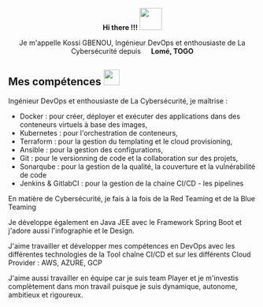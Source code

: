 
<!--
**gkossi/gkossi** is a ✨ _special_ ✨ repository because its `README.md` (this file) appears on your GitHub profile.

Here are some ideas to get you started:

- 🔭 I’m currently working on ...
- 🌱 I’m currently learning ...
- 👯 I’m looking to collaborate on ...
- 🤔 I’m looking for help with ...
- 💬 Ask me about ...
- 📫 How to reach me: ...
- 😄 Pronouns: ...
- ⚡ Fun fact: ...
https://www.flaticon.com/free-icon/togo_197443?term=togo+flag&page=1&position=1&origin=search&related_id=197443
-->

<p align="center"><strong>Hi there !!!</strong>   <img src = "https://raw.githubusercontent.com/MartinHeinz/MartinHeinz/master/wave.gif" width="45" height="45"> </p>

<div align="center">
	<p>Je m'appelle Kossi GBENOU, Ingénieur DevOps et enthousiaste de La Cybersécurité depuis <img src="https://cdn-icons-png.flaticon.com/512/197/197443.png" width="13"/> <b>Lomé, TOGO</b></p> 
</div>

<h2> Mes compétences <img src = "https://media2.giphy.com/media/QssGEmpkyEOhBCb7e1/giphy.gif?cid=ecf05e47a0n3gi1bfqntqmob8g9aid1oyj2wr3ds3mg700bl&rid=giphy.gif" width="32"> </h2>




Ingénieur DevOps et enthousiaste de La Cybersécurité, je maîtrise :
- Docker : pour créer, déployer et exécuter des applications dans des conteneurs virtuels à base des images,
- Kubernetes : pour l'orchestration de conteneurs, 
- Terraform : pour la gestion du templating et le cloud provisioning, 
- Ansible : pour la gestion des configurations, 
- Git : pour le versionning de code et la collaboration sur des projets, 
- Sonarqube : pour la gestion de la qualité, la couverture et la vulnérabilité de code 
- Jenkins & GitlabCI : pour la gestion de la chaine CI/CD - les pipelines

En matière de Cybersécurité, je fais à la fois de la Red Teaming et de la Blue Teaming

Je développe également en Java JEE avec le Framework Spring Boot et j'adore aussi l'infographie et le Design. 

J'aime travailler et développer mes compétences en DevOps avec les différentes technologies de la Tool chaîne CI/CD et sur les différents Cloud Provider : AWS, AZURE, GCP

J'aime aussi travailler en équipe car je suis team Player et je m'investis complètement dans mon travail puisque je suis dynamique, autonome, ambitieux et rigoureux.

